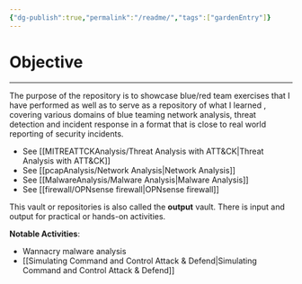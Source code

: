 ```yaml
---
{"dg-publish":true,"permalink":"/readme/","tags":["gardenEntry"]}
---
```


# Objective
---
The purpose of the repository is to showcase blue/red team exercises that I have performed as well as to serve as a repository of what I learned , covering various domains of blue teaming network analysis, threat detection and incident response in a format that is close to real world reporting of security incidents.

- See [[MITREATTCKAnalysis/Threat Analysis with ATT&CK\|Threat Analysis with ATT&CK]]
- See [[pcapAnalysis/Network Analysis\|Network Analysis]]
- See [[MalwareAnalysis/Malware Analysis\|Malware Analysis]]
- See [[firewall/OPNsense firewall\|OPNsense firewall]] 

This vault or repositories is also called the **output** vault. There is input and output for practical or hands-on activities.

**Notable Activities**:
- Wannacry malware analysis
- [[Simulating Command and Control Attack & Defend\|Simulating Command and Control Attack & Defend]]

